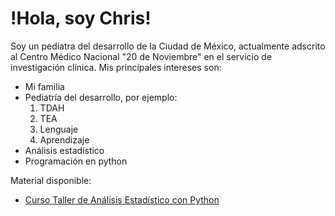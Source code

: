 # !Hola, soy Chris!

Soy un pediatra del desarrollo de la Ciudad de México, actualmente adscrito al Centro Médico Nacional "20 de Noviembre" en el servicio de investigación clínica.
Mis principales intereses son:
- Mi familia
- Pediatría del desarrollo, por ejemplo:
  1) TDAH
  2) TEA
  3) Lenguaje
  4) Aprendizaje
- Análisis estadístico
- Programación en python

Material disponible:
  - [Curso Taller de Análisis Estadístico con Python](https://chrisdewa.github.io/curso_python)
